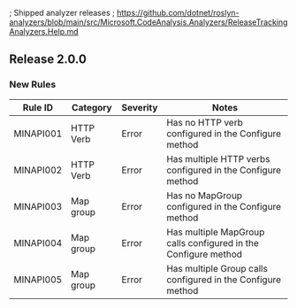 ﻿; Shipped analyzer releases
; https://github.com/dotnet/roslyn-analyzers/blob/main/src/Microsoft.CodeAnalysis.Analyzers/ReleaseTrackingAnalyzers.Help.md

## Release 2.0.0

### New Rules

Rule ID | Category | Severity | Notes
--------|----------|----------|-------
MINAPI001 | HTTP Verb | Error | Has no HTTP verb configured in the Configure method
MINAPI002 | HTTP Verb | Error | Has multiple HTTP verbs configured in the Configure method
MINAPI003 | Map group | Error | Has no MapGroup configured in the Configure method
MINAPI004 | Map group | Error | Has multiple MapGroup calls configured in the Configure method
MINAPI005 | Map group | Error | Has multiple Group calls configured in the Configure method

